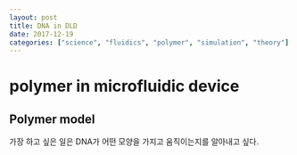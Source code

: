 ```yaml
---
layout: post
title: DNA in DLD
date: 2017-12-19
categories: ["science", "fluidics", "polymer", "simulation", "theory"]
---
```


# polymer in microfluidic device

## Polymer model

가장 하고 싶은 일은 DNA가 어떤 모양을 가지고 움직이는지를 알아내고 싶다.
